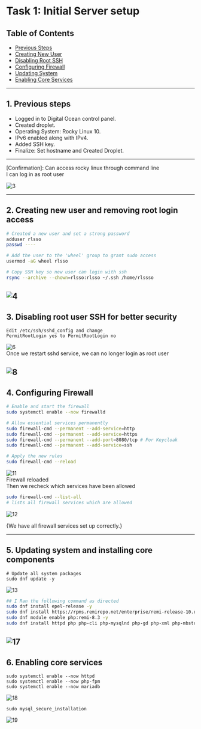 # Task 1: Initial Server setup

## Table of Contents
- [Previous Steps](#1-previous-steps)
- [Creating New User](#2-creating-new-user-and-removing-root-login-access)
- [Disabling Root SSH](#3-disabling-root-user-ssh-for-better-security)
- [Configuring Firewall](#4-configuring-firewall)
- [Updating System](#5-updating-system-and-installing-core-components)
- [Enabling Core Services](#6-enabling-core-services)


---
## 1. Previous steps

- Logged in to Digital Ocean control panel.
- Created droplet.
- Operating System: Rocky Linux 10.
- IPv6 enabled along with IPv4.  
- Added SSH key. 
- Finalize: Set hostname and Created Droplet.  

---  

[Confirmation]: Can access rocky linux through command line    
I can log in as root user  

![3](./images/1/3.jpg)  

---
## 2. Creating new user and removing root login access

``` bash
# Created a new user and set a strong password
adduser rlsso
passwd ----

# Add the user to the 'wheel' group to grant sudo access
usermod -aG wheel rlsso

# Copy SSH key so new user can login with ssh
rsync --archive --chown=rlsso:rlsso ~/.ssh /home/rlssso
```

![4](./images/1/4.jpg)
---

## 3. Disabling root user SSH for better security
```
Edit /etc/ssh/sshd_config and change  
PermitRootLogin yes to PermitRootLogin no
```
![6](./images/1/6.jpg)  
Once we restart sshd service, we can no longer login as root user

![8](./images/1/8.jpg)
---  
## 4. Configuring Firewall
```bash
# Enable and start the firewall
sudo systemctl enable --now firewalld

# Allow essential services permanently
sudo firewall-cmd --permanent --add-service=http
sudo firewall-cmd --permanent --add-service=https
sudo firewall-cmd --permanent --add-port=8080/tcp # For Keycloak
sudo firewall-cmd --permanent --add-service=ssh

# Apply the new rules
sudo firewall-cmd --reload
```
![11](./images/1/11.jpg)  
Firewall reloaded  
Then we recheck which services have been allowed
```bash
sudo firewall-cmd --list-all
# lists all firewall services which are allowed
```
![12](./images/1/12.jpg)  

{We have all firewall services set up correctly.} 

---

## 5. Updating system and installing core components
```
# Update all system packages
sudo dnf update -y
```
![13](./images/1/13.jpg)
```bash
## I Ran the following command as directed
sudo dnf install epel-release -y
sudo dnf install https://rpms.remirepo.net/enterprise/remi-release-10.rpm -y
sudo dnf module enable php:remi-8.3 -y
sudo dnf install httpd php php-cli php-mysqlnd php-gd php-xml php-mbstring php-json php-fpm mariadb-server python3 python3-pip unzip wget -y
```
![17](./images/1/17.jpg)
---
## 6. Enabling core services
```
sudo systemctl enable --now httpd
sudo systemctl enable --now php-fpm
sudo systemctl enable --now mariadb
```
![18](./images/1/18.jpg)
```
sudo mysql_secure_installation
```
![19](./images/1/19.jpg)
